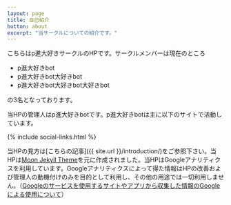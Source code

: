 ```yaml
---
layout: page
title: 自己紹介
button: about
excerpt: "当サークルについての紹介です。"
---
```

    
こちらはp進大好きサークルのHPです。サークルメンバーは現在のところ

- p進大好きbot
- p進大好きbot大好きbot
- p進大好きbot大好きbot大好きbot

の3名となっております。

当HPの管理人はp進大好きbotです。p進大好きbotは主に以下のサイトで活動しています。

{% include social-links.html %}

当HPの見方は[こちらの記事]({{ site.url }}/introduction/)をご参照下さい。当HPは[Moon Jekyll Theme](https://github.com/TaylanTatli/Moon)を元に作成されました。当HPはGoogleアナリティクスを利用しています。Googleアナリティクスによって得た情報はHPの改善および管理人の動機付けのみを目的として利用し、その他の用途では一切利用しません。（[Googleのサービスを使用するサイトやアプリから収集した情報のGoogleによる使用について](https://policies.google.com/technologies/partner-sites?hl=ja)）
